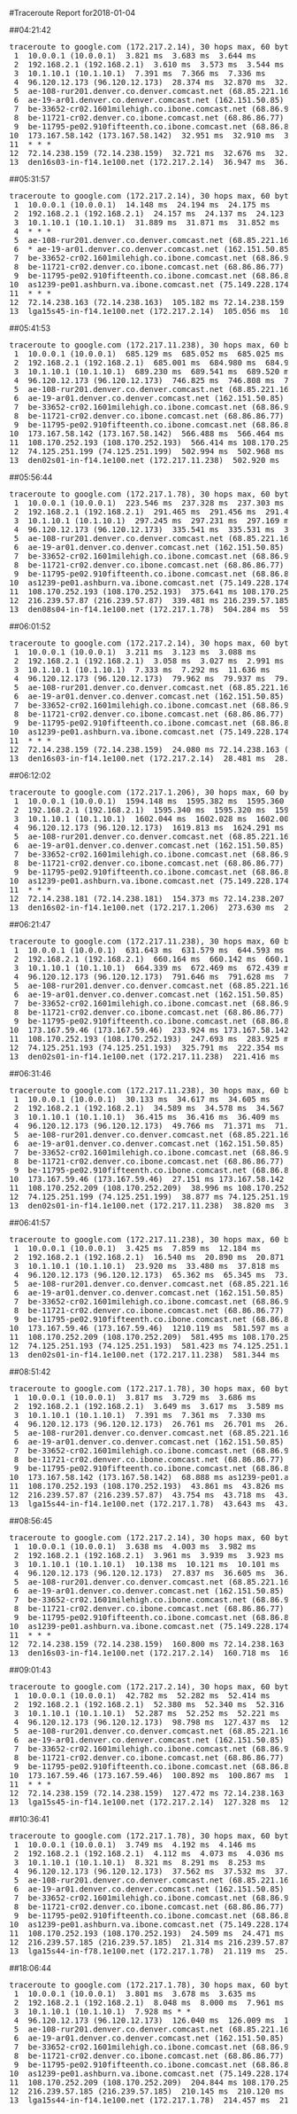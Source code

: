 #Traceroute Report for2018-01-04

##04:21:42

<p><pre><samp>traceroute to google.com (172.217.2.14), 30 hops max, 60 byte packets
 1  10.0.0.1 (10.0.0.1)  3.821 ms  3.683 ms  3.644 ms
 2  192.168.2.1 (192.168.2.1)  3.610 ms  3.573 ms  3.544 ms
 3  10.1.10.1 (10.1.10.1)  7.391 ms  7.366 ms  7.336 ms
 4  96.120.12.173 (96.120.12.173)  28.374 ms  32.870 ms  32.834 ms
 5  ae-108-rur201.denver.co.denver.comcast.net (68.85.221.161)  43.275 ms  43.261 ms  43.239 ms
 6  ae-19-ar01.denver.co.denver.comcast.net (162.151.50.85)  43.188 ms  31.363 ms  35.702 ms
 7  be-33652-cr02.1601milehigh.co.ibone.comcast.net (68.86.92.121)  31.216 ms  31.167 ms  31.154 ms
 8  be-11721-cr02.denver.co.ibone.comcast.net (68.86.86.77)  35.566 ms  31.682 ms  31.598 ms
 9  be-11795-pe02.910fifteenth.co.ibone.comcast.net (68.86.83.6)  31.564 ms  27.420 ms  33.060 ms
10  173.167.58.142 (173.167.58.142)  32.951 ms  32.910 ms  32.874 ms
11  * * *
12  72.14.238.159 (72.14.238.159)  32.721 ms  32.676 ms  32.646 ms
13  den16s03-in-f14.1e100.net (172.217.2.14)  36.947 ms  36.915 ms  36.875 ms</samp></pre></p>

##05:31:57

<p><pre><samp>traceroute to google.com (172.217.2.14), 30 hops max, 60 byte packets
 1  10.0.0.1 (10.0.0.1)  14.148 ms  24.194 ms  24.175 ms
 2  192.168.2.1 (192.168.2.1)  24.157 ms  24.137 ms  24.123 ms
 3  10.1.10.1 (10.1.10.1)  31.889 ms  31.871 ms  31.852 ms
 4  * * *
 5  ae-108-rur201.denver.co.denver.comcast.net (68.85.221.161)  51.891 ms  59.835 ms  59.814 ms
 6  * ae-19-ar01.denver.co.denver.comcast.net (162.151.50.85)  360.864 ms  158.437 ms
 7  be-33652-cr02.1601milehigh.co.ibone.comcast.net (68.86.92.121)  42.580 ms  42.531 ms  42.491 ms
 8  be-11721-cr02.denver.co.ibone.comcast.net (68.86.86.77)  42.455 ms  42.423 ms  42.405 ms
 9  be-11795-pe02.910fifteenth.co.ibone.comcast.net (68.86.83.6)  42.357 ms  42.327 ms  42.287 ms
10  as1239-pe01.ashburn.va.ibone.comcast.net (75.149.228.174)  167.580 ms 173.167.59.46 (173.167.59.46)  167.530 ms 173.167.58.142 (173.167.58.142)  167.501 ms
11  * * *
12  72.14.238.163 (72.14.238.163)  105.182 ms 72.14.238.159 (72.14.238.159)  105.123 ms 72.14.238.163 (72.14.238.163)  105.120 ms
13  lga15s45-in-f14.1e100.net (172.217.2.14)  105.056 ms  105.022 ms  104.972 ms</samp></pre></p>

##05:41:53

<p><pre><samp>traceroute to google.com (172.217.11.238), 30 hops max, 60 byte packets
 1  10.0.0.1 (10.0.0.1)  685.129 ms  685.052 ms  685.025 ms
 2  192.168.2.1 (192.168.2.1)  685.001 ms  684.980 ms  684.960 ms
 3  10.1.10.1 (10.1.10.1)  689.230 ms  689.541 ms  689.520 ms
 4  96.120.12.173 (96.120.12.173)  746.825 ms  746.808 ms  746.786 ms
 5  ae-108-rur201.denver.co.denver.comcast.net (68.85.221.161)  734.017 ms  734.692 ms  739.008 ms
 6  ae-19-ar01.denver.co.denver.comcast.net (162.151.50.85)  893.826 ms  446.951 ms  446.900 ms
 7  be-33652-cr02.1601milehigh.co.ibone.comcast.net (68.86.92.121)  394.342 ms  394.331 ms  394.319 ms
 8  be-11721-cr02.denver.co.ibone.comcast.net (68.86.86.77)  394.309 ms  439.225 ms  439.151 ms
 9  be-11795-pe02.910fifteenth.co.ibone.comcast.net (68.86.83.6)  439.121 ms  439.099 ms  439.077 ms
10  173.167.58.142 (173.167.58.142)  566.488 ms  566.464 ms  566.440 ms
11  108.170.252.193 (108.170.252.193)  566.414 ms 108.170.252.209 (108.170.252.209)  566.392 ms 108.170.252.193 (108.170.252.193)  503.068 ms
12  74.125.251.199 (74.125.251.199)  502.994 ms  502.968 ms  502.941 ms
13  den02s01-in-f14.1e100.net (172.217.11.238)  502.920 ms  502.895 ms  925.149 ms</samp></pre></p>

##05:56:44

<p><pre><samp>traceroute to google.com (172.217.1.78), 30 hops max, 60 byte packets
 1  10.0.0.1 (10.0.0.1)  223.546 ms  237.328 ms  237.303 ms
 2  192.168.2.1 (192.168.2.1)  291.465 ms  291.456 ms  291.443 ms
 3  10.1.10.1 (10.1.10.1)  297.245 ms  297.231 ms  297.169 ms
 4  96.120.12.173 (96.120.12.173)  335.541 ms  335.531 ms  335.501 ms
 5  ae-108-rur201.denver.co.denver.comcast.net (68.85.221.161)  320.567 ms  320.551 ms  320.534 ms
 6  ae-19-ar01.denver.co.denver.comcast.net (162.151.50.85)  320.499 ms  584.380 ms  343.738 ms
 7  be-33652-cr02.1601milehigh.co.ibone.comcast.net (68.86.92.121)  343.692 ms  343.682 ms  343.667 ms
 8  be-11721-cr02.denver.co.ibone.comcast.net (68.86.86.77)  343.650 ms  343.621 ms  343.613 ms
 9  be-11795-pe02.910fifteenth.co.ibone.comcast.net (68.86.83.6)  343.587 ms  358.878 ms  358.865 ms
10  as1239-pe01.ashburn.va.ibone.comcast.net (75.149.228.174)  370.886 ms  343.505 ms 173.167.58.142 (173.167.58.142)  375.649 ms
11  108.170.252.193 (108.170.252.193)  375.641 ms 108.170.252.209 (108.170.252.209)  375.618 ms 108.170.252.193 (108.170.252.193)  375.549 ms
12  216.239.57.87 (216.239.57.87)  339.481 ms 216.239.57.185 (216.239.57.185)  339.778 ms  339.766 ms
13  den08s04-in-f14.1e100.net (172.217.1.78)  504.284 ms  596.074 ms  596.077 ms</samp></pre></p>

##06:01:52

<p><pre><samp>traceroute to google.com (172.217.2.14), 30 hops max, 60 byte packets
 1  10.0.0.1 (10.0.0.1)  3.211 ms  3.123 ms  3.088 ms
 2  192.168.2.1 (192.168.2.1)  3.058 ms  3.027 ms  2.991 ms
 3  10.1.10.1 (10.1.10.1)  7.333 ms  7.292 ms  11.636 ms
 4  96.120.12.173 (96.120.12.173)  79.962 ms  79.937 ms  79.905 ms
 5  ae-108-rur201.denver.co.denver.comcast.net (68.85.221.161)  49.488 ms  49.467 ms  49.450 ms
 6  ae-19-ar01.denver.co.denver.comcast.net (162.151.50.85)  54.829 ms  42.863 ms  42.789 ms
 7  be-33652-cr02.1601milehigh.co.ibone.comcast.net (68.86.92.121)  67.710 ms  67.679 ms  67.652 ms
 8  be-11721-cr02.denver.co.ibone.comcast.net (68.86.86.77)  67.629 ms  263.638 ms  263.601 ms
 9  be-11795-pe02.910fifteenth.co.ibone.comcast.net (68.86.83.6)  263.569 ms  234.985 ms  234.922 ms
10  as1239-pe01.ashburn.va.ibone.comcast.net (75.149.228.174)  205.961 ms 173.167.58.142 (173.167.58.142)  202.807 ms 173.167.59.46 (173.167.59.46)  202.764 ms
11  * * *
12  72.14.238.159 (72.14.238.159)  24.080 ms 72.14.238.163 (72.14.238.163)  24.067 ms  24.054 ms
13  den16s03-in-f14.1e100.net (172.217.2.14)  28.481 ms  28.465 ms  22.183 ms</samp></pre></p>

##06:12:02

<p><pre><samp>traceroute to google.com (172.217.1.206), 30 hops max, 60 byte packets
 1  10.0.0.1 (10.0.0.1)  1594.148 ms  1595.382 ms  1595.360 ms
 2  192.168.2.1 (192.168.2.1)  1595.340 ms  1595.320 ms  1595.295 ms
 3  10.1.10.1 (10.1.10.1)  1602.044 ms  1602.028 ms  1602.008 ms
 4  96.120.12.173 (96.120.12.173)  1619.813 ms  1624.291 ms  1624.269 ms
 5  ae-108-rur201.denver.co.denver.comcast.net (68.85.221.161)  1619.749 ms  1624.233 ms  1624.215 ms
 6  ae-19-ar01.denver.co.denver.comcast.net (162.151.50.85)  1697.463 ms  673.348 ms  294.762 ms
 7  be-33652-cr02.1601milehigh.co.ibone.comcast.net (68.86.92.121)  302.432 ms  302.410 ms  302.389 ms
 8  be-11721-cr02.denver.co.ibone.comcast.net (68.86.86.77)  302.369 ms  302.349 ms  311.360 ms
 9  be-11795-pe02.910fifteenth.co.ibone.comcast.net (68.86.83.6)  311.311 ms  311.294 ms  311.269 ms
10  as1239-pe01.ashburn.va.ibone.comcast.net (75.149.228.174)  302.183 ms 173.167.58.142 (173.167.58.142)  306.496 ms as1239-pe01.ashburn.va.ibone.comcast.net (75.149.228.174)  302.143 ms
11  * * *
12  72.14.238.181 (72.14.238.181)  154.373 ms 72.14.238.207 (72.14.238.207)  280.291 ms 72.14.238.181 (72.14.238.181)  280.217 ms
13  den16s02-in-f14.1e100.net (172.217.1.206)  273.630 ms  280.181 ms  280.151 ms</samp></pre></p>

##06:21:47

<p><pre><samp>traceroute to google.com (172.217.11.238), 30 hops max, 60 byte packets
 1  10.0.0.1 (10.0.0.1)  631.643 ms  631.579 ms  644.593 ms
 2  192.168.2.1 (192.168.2.1)  660.164 ms  660.142 ms  660.128 ms
 3  10.1.10.1 (10.1.10.1)  664.339 ms  672.469 ms  672.439 ms
 4  96.120.12.173 (96.120.12.173)  791.646 ms  791.628 ms  791.610 ms
 5  ae-108-rur201.denver.co.denver.comcast.net (68.85.221.161)  700.465 ms  700.440 ms  700.419 ms
 6  ae-19-ar01.denver.co.denver.comcast.net (162.151.50.85)  724.816 ms  510.192 ms  526.283 ms
 7  be-33652-cr02.1601milehigh.co.ibone.comcast.net (68.86.92.121)  258.920 ms  258.873 ms  258.828 ms
 8  be-11721-cr02.denver.co.ibone.comcast.net (68.86.86.77)  258.793 ms  258.815 ms  258.783 ms
 9  be-11795-pe02.910fifteenth.co.ibone.comcast.net (68.86.83.6)  258.741 ms  258.724 ms  258.726 ms
10  173.167.59.46 (173.167.59.46)  233.924 ms 173.167.58.142 (173.167.58.142)  247.736 ms  247.713 ms
11  108.170.252.193 (108.170.252.193)  247.693 ms  283.925 ms 108.170.252.209 (108.170.252.209)  291.330 ms
12  74.125.251.193 (74.125.251.193)  325.791 ms  222.354 ms  221.512 ms
13  den02s01-in-f14.1e100.net (172.217.11.238)  221.416 ms  221.393 ms  81.442 ms</samp></pre></p>

##06:31:46

<p><pre><samp>traceroute to google.com (172.217.11.238), 30 hops max, 60 byte packets
 1  10.0.0.1 (10.0.0.1)  30.133 ms  34.617 ms  34.605 ms
 2  192.168.2.1 (192.168.2.1)  34.589 ms  34.578 ms  34.567 ms
 3  10.1.10.1 (10.1.10.1)  36.415 ms  36.416 ms  36.409 ms
 4  96.120.12.173 (96.120.12.173)  49.766 ms  71.371 ms  71.362 ms
 5  ae-108-rur201.denver.co.denver.comcast.net (68.85.221.161)  70.147 ms  70.146 ms  89.263 ms
 6  ae-19-ar01.denver.co.denver.comcast.net (162.151.50.85)  75.699 ms  39.164 ms  25.778 ms
 7  be-33652-cr02.1601milehigh.co.ibone.comcast.net (68.86.92.121)  21.284 ms  39.195 ms  39.097 ms
 8  be-11721-cr02.denver.co.ibone.comcast.net (68.86.86.77)  43.451 ms  43.423 ms  47.767 ms
 9  be-11795-pe02.910fifteenth.co.ibone.comcast.net (68.86.83.6)  47.727 ms  23.975 ms  27.234 ms
10  173.167.59.46 (173.167.59.46)  27.151 ms 173.167.58.142 (173.167.58.142)  27.121 ms 173.167.59.46 (173.167.59.46)  27.083 ms
11  108.170.252.209 (108.170.252.209)  38.996 ms 108.170.252.193 (108.170.252.193)  38.966 ms 108.170.252.209 (108.170.252.209)  38.937 ms
12  74.125.251.199 (74.125.251.199)  38.877 ms 74.125.251.193 (74.125.251.193)  38.867 ms  38.863 ms
13  den02s01-in-f14.1e100.net (172.217.11.238)  38.820 ms  38.778 ms  38.753 ms</samp></pre></p>

##06:41:57

<p><pre><samp>traceroute to google.com (172.217.11.238), 30 hops max, 60 byte packets
 1  10.0.0.1 (10.0.0.1)  3.425 ms  7.859 ms  12.184 ms
 2  192.168.2.1 (192.168.2.1)  16.540 ms  20.890 ms  20.871 ms
 3  10.1.10.1 (10.1.10.1)  23.920 ms  33.480 ms  37.818 ms
 4  96.120.12.173 (96.120.12.173)  65.362 ms  65.345 ms  73.163 ms
 5  ae-108-rur201.denver.co.denver.comcast.net (68.85.221.161)  93.475 ms  93.450 ms  105.022 ms
 6  ae-19-ar01.denver.co.denver.comcast.net (162.151.50.85)  417.762 ms  361.153 ms  389.456 ms
 7  be-33652-cr02.1601milehigh.co.ibone.comcast.net (68.86.92.121)  294.064 ms  294.145 ms  294.125 ms
 8  be-11721-cr02.denver.co.ibone.comcast.net (68.86.86.77)  294.107 ms  324.115 ms  328.851 ms
 9  be-11795-pe02.910fifteenth.co.ibone.comcast.net (68.86.83.6)  324.077 ms  1018.997 ms  1018.948 ms
10  173.167.59.46 (173.167.59.46)  1210.119 ms  581.597 ms as1239-pe01.ashburn.va.ibone.comcast.net (75.149.228.174)  581.523 ms
11  108.170.252.209 (108.170.252.209)  581.495 ms 108.170.252.193 (108.170.252.193)  581.471 ms  581.446 ms
12  74.125.251.193 (74.125.251.193)  581.423 ms 74.125.251.199 (74.125.251.199)  581.399 ms 74.125.251.193 (74.125.251.193)  581.378 ms
13  den02s01-in-f14.1e100.net (172.217.11.238)  581.344 ms  581.318 ms  189.730 ms</samp></pre></p>

##08:51:42

<p><pre><samp>traceroute to google.com (172.217.1.78), 30 hops max, 60 byte packets
 1  10.0.0.1 (10.0.0.1)  3.817 ms  3.729 ms  3.686 ms
 2  192.168.2.1 (192.168.2.1)  3.649 ms  3.617 ms  3.589 ms
 3  10.1.10.1 (10.1.10.1)  7.391 ms  7.361 ms  7.330 ms
 4  96.120.12.173 (96.120.12.173)  26.761 ms  26.701 ms  26.669 ms
 5  ae-108-rur201.denver.co.denver.comcast.net (68.85.221.161)  30.985 ms  45.254 ms  45.226 ms
 6  ae-19-ar01.denver.co.denver.comcast.net (162.151.50.85)  35.314 ms  33.609 ms  33.537 ms
 7  be-33652-cr02.1601milehigh.co.ibone.comcast.net (68.86.92.121)  29.050 ms  29.009 ms  33.428 ms
 8  be-11721-cr02.denver.co.ibone.comcast.net (68.86.86.77)  33.409 ms  49.320 ms  49.242 ms
 9  be-11795-pe02.910fifteenth.co.ibone.comcast.net (68.86.83.6)  49.182 ms  48.291 ms  52.537 ms
10  173.167.58.142 (173.167.58.142)  68.888 ms as1239-pe01.ashburn.va.ibone.comcast.net (75.149.228.174)  31.165 ms  31.049 ms
11  108.170.252.193 (108.170.252.193)  43.861 ms  43.826 ms  43.789 ms
12  216.239.57.87 (216.239.57.87)  43.754 ms  43.718 ms  43.693 ms
13  lga15s44-in-f14.1e100.net (172.217.1.78)  43.643 ms  43.607 ms  43.577 ms</samp></pre></p>

##08:56:45

<p><pre><samp>traceroute to google.com (172.217.2.14), 30 hops max, 60 byte packets
 1  10.0.0.1 (10.0.0.1)  3.638 ms  4.003 ms  3.982 ms
 2  192.168.2.1 (192.168.2.1)  3.961 ms  3.939 ms  3.923 ms
 3  10.1.10.1 (10.1.10.1)  10.138 ms  10.121 ms  10.101 ms
 4  96.120.12.173 (96.120.12.173)  27.837 ms  36.605 ms  36.588 ms
 5  ae-108-rur201.denver.co.denver.comcast.net (68.85.221.161)  36.555 ms  36.548 ms  83.099 ms
 6  ae-19-ar01.denver.co.denver.comcast.net (162.151.50.85)  193.806 ms  183.752 ms  170.076 ms
 7  be-33652-cr02.1601milehigh.co.ibone.comcast.net (68.86.92.121)  74.836 ms  74.796 ms  83.151 ms
 8  be-11721-cr02.denver.co.ibone.comcast.net (68.86.86.77)  83.119 ms  83.092 ms  83.058 ms
 9  be-11795-pe02.910fifteenth.co.ibone.comcast.net (68.86.83.6)  83.019 ms  37.929 ms  71.773 ms
10  as1239-pe01.ashburn.va.ibone.comcast.net (75.149.228.174)  160.997 ms  160.948 ms  160.923 ms
11  * * *
12  72.14.238.159 (72.14.238.159)  160.800 ms 72.14.238.163 (72.14.238.163)  160.768 ms  160.739 ms
13  den16s03-in-f14.1e100.net (172.217.2.14)  160.718 ms  160.689 ms  160.604 ms</samp></pre></p>

##09:01:43

<p><pre><samp>traceroute to google.com (172.217.2.14), 30 hops max, 60 byte packets
 1  10.0.0.1 (10.0.0.1)  42.782 ms  52.282 ms  52.414 ms
 2  192.168.2.1 (192.168.2.1)  52.380 ms  52.340 ms  52.316 ms
 3  10.1.10.1 (10.1.10.1)  52.287 ms  52.252 ms  52.221 ms
 4  96.120.12.173 (96.120.12.173)  98.798 ms  127.437 ms  127.411 ms
 5  ae-108-rur201.denver.co.denver.comcast.net (68.85.221.161)  75.722 ms  75.696 ms  88.045 ms
 6  ae-19-ar01.denver.co.denver.comcast.net (162.151.50.85)  170.291 ms  107.262 ms  47.637 ms
 7  be-33652-cr02.1601milehigh.co.ibone.comcast.net (68.86.92.121)  25.822 ms  42.527 ms  42.481 ms
 8  be-11721-cr02.denver.co.ibone.comcast.net (68.86.86.77)  28.337 ms  28.287 ms  42.355 ms
 9  be-11795-pe02.910fifteenth.co.ibone.comcast.net (68.86.83.6)  42.326 ms  37.810 ms  49.845 ms
10  173.167.59.46 (173.167.59.46)  100.892 ms  100.867 ms  100.835 ms
11  * * *
12  72.14.238.159 (72.14.238.159)  127.472 ms 72.14.238.163 (72.14.238.163)  127.421 ms 72.14.238.159 (72.14.238.159)  127.396 ms
13  lga15s45-in-f14.1e100.net (172.217.2.14)  127.328 ms  127.330 ms  127.281 ms</samp></pre></p>

##10:36:41

<p><pre><samp>traceroute to google.com (172.217.1.78), 30 hops max, 60 byte packets
 1  10.0.0.1 (10.0.0.1)  3.749 ms  4.192 ms  4.146 ms
 2  192.168.2.1 (192.168.2.1)  4.112 ms  4.073 ms  4.036 ms
 3  10.1.10.1 (10.1.10.1)  8.321 ms  8.291 ms  8.253 ms
 4  96.120.12.173 (96.120.12.173)  37.562 ms  37.532 ms  37.495 ms
 5  ae-108-rur201.denver.co.denver.comcast.net (68.85.221.161)  37.458 ms  37.421 ms  37.386 ms
 6  ae-19-ar01.denver.co.denver.comcast.net (162.151.50.85)  37.341 ms  29.074 ms  36.239 ms
 7  be-33652-cr02.1601milehigh.co.ibone.comcast.net (68.86.92.121)  36.167 ms  36.111 ms  36.057 ms
 8  be-11721-cr02.denver.co.ibone.comcast.net (68.86.86.77)  36.019 ms  40.480 ms  42.661 ms
 9  be-11795-pe02.910fifteenth.co.ibone.comcast.net (68.86.83.6)  40.398 ms  24.765 ms  24.660 ms
10  as1239-pe01.ashburn.va.ibone.comcast.net (75.149.228.174)  24.618 ms 173.167.59.46 (173.167.59.46)  24.579 ms  24.541 ms
11  108.170.252.193 (108.170.252.193)  24.509 ms  24.471 ms 108.170.252.209 (108.170.252.209)  33.335 ms
12  216.239.57.185 (216.239.57.185)  21.314 ms 216.239.57.87 (216.239.57.87)  25.612 ms  25.559 ms
13  lga15s44-in-f78.1e100.net (172.217.1.78)  21.119 ms  25.467 ms  29.832 ms</samp></pre></p>

##18:06:44

<p><pre><samp>traceroute to google.com (172.217.1.78), 30 hops max, 60 byte packets
 1  10.0.0.1 (10.0.0.1)  3.801 ms  3.678 ms  3.635 ms
 2  192.168.2.1 (192.168.2.1)  8.048 ms  8.000 ms  7.961 ms
 3  10.1.10.1 (10.1.10.1)  7.928 ms * *
 4  96.120.12.173 (96.120.12.173)  126.040 ms  126.009 ms  125.975 ms
 5  ae-108-rur201.denver.co.denver.comcast.net (68.85.221.161)  130.460 ms  143.832 ms  143.800 ms
 6  ae-19-ar01.denver.co.denver.comcast.net (162.151.50.85)  130.347 ms  136.043 ms  135.975 ms
 7  be-33652-cr02.1601milehigh.co.ibone.comcast.net (68.86.92.121)  135.944 ms  127.209 ms  127.123 ms
 8  be-11721-cr02.denver.co.ibone.comcast.net (68.86.86.77)  128.344 ms  128.310 ms  117.902 ms
 9  be-11795-pe02.910fifteenth.co.ibone.comcast.net (68.86.83.6)  117.782 ms  111.575 ms  111.471 ms
10  as1239-pe01.ashburn.va.ibone.comcast.net (75.149.228.174)  111.401 ms 173.167.59.46 (173.167.59.46)  204.967 ms 173.167.58.142 (173.167.58.142)  204.878 ms
11  108.170.252.209 (108.170.252.209)  204.844 ms 108.170.252.193 (108.170.252.193)  204.815 ms  205.763 ms
12  216.239.57.185 (216.239.57.185)  210.145 ms  210.120 ms 216.239.57.87 (216.239.57.87)  214.489 ms
13  lga15s44-in-f14.1e100.net (172.217.1.78)  214.457 ms  210.035 ms  214.405 ms</samp></pre></p>

